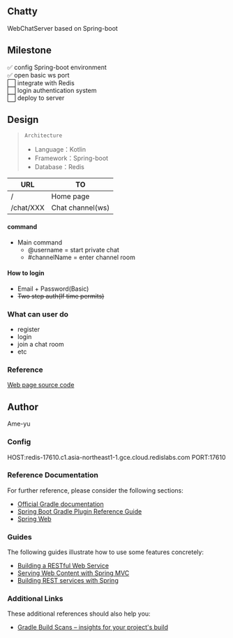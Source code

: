 ## Chatty
WebChatServer based on Spring-boot
## Milestone
:white_check_mark: config Spring-boot environment <br>
:white_check_mark: open basic ws port <br>
:white_large_square: integrate with Redis <br>
:white_large_square: login authentication system <br>
:white_large_square: deploy to server

## Design
> `Architecture`
> - Language：Kotlin
> - Framework：Spring-boot
> - Database：Redis

|URL|TO|
| -- | -- |
|/|Home page|
|/chat/XXX|Chat channel(ws)|

#### command
- Main command
  - @username = start private chat
  - #channelName = enter channel room
#### How to login
- Email + Password(Basic)
- ~~Two step auth(If time permits)~~
### What can user do
- register
- login
- join a chat room
- etc
### Reference
[Web page source code](https://gitee.com/cloudfile/chatty_web)
## Author
Ame-yu

### Config
HOST:redis-17610.c1.asia-northeast1-1.gce.cloud.redislabs.com
PORT:17610

### Reference Documentation
For further reference, please consider the following sections:

* [Official Gradle documentation](https://docs.gradle.org)
* [Spring Boot Gradle Plugin Reference Guide](https://docs.spring.io/spring-boot/docs/2.2.2.RELEASE/gradle-plugin/reference/html/)
* [Spring Web](https://docs.spring.io/spring-boot/docs/2.2.2.RELEASE/reference/htmlsingle/#boot-features-developing-web-applications)

### Guides
The following guides illustrate how to use some features concretely:

* [Building a RESTful Web Service](https://spring.io/guides/gs/rest-service/)
* [Serving Web Content with Spring MVC](https://spring.io/guides/gs/serving-web-content/)
* [Building REST services with Spring](https://spring.io/guides/tutorials/bookmarks/)

### Additional Links
These additional references should also help you:

* [Gradle Build Scans – insights for your project's build](https://scans.gradle.com#gradle)

